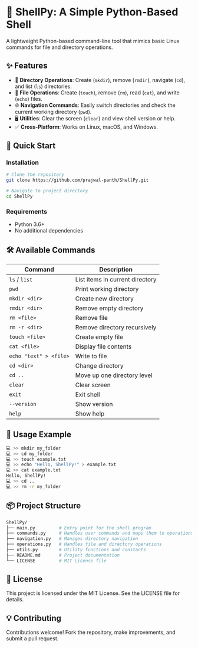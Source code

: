 # 🐚 ShellPy: A Simple Python-Based Shell

A lightweight Python-based command-line tool that mimics basic Linux commands for file and directory operations.

## ✨ Features  

- 📂 **Directory Operations**: Create (`mkdir`), remove (`rmdir`), navigate (`cd`), and list (`ls`) directories.  
- 📄 **File Operations**: Create (`touch`), remove (`rm`), read (`cat`), and write (`echo`) files.  
- 🌐 **Navigation Commands**: Easily switch directories and check the current working directory (`pwd`).  
- 🖥️ **Utilities**: Clear the screen (`clear`) and view shell version or help.  
- ✅ **Cross-Platform**: Works on Linux, macOS, and Windows.  

## 🚀 Quick Start

### Installation

```bash
# Clone the repository
git clone https://github.com/prajwal-panth/ShellPy.git

# Navigate to project directory
cd ShellPy
```

### Requirements

* Python 3.6+
* No additional dependencies

## 🛠️ Available Commands

| Command | Description |
|---------|-------------|
| `ls` / `list` | List items in current directory |
| `pwd` | Print working directory |
| `mkdir <dir>` | Create new directory |
| `rmdir <dir>` | Remove empty directory |
| `rm <file>` | Remove file |
| `rm -r <dir>` | Remove directory recursively |
| `touch <file>` | Create empty file |
| `cat <file>` | Display file contents |
| `echo "text" > <file>` | Write to file |
| `cd <dir>` | Change directory |
| `cd ..` | Move up one directory level | 
| `clear` | Clear screen |
| `exit` | Exit shell |
| `--version` | Show version |
| `help` | Show help |

## 📖 Usage Example

```bash
💻 >> mkdir my_folder
💻 >> cd my_folder
💻 >> touch example.txt
💻 >> echo "Hello, ShellPy!" > example.txt
💻 >> cat example.txt
Hello, ShellPy!
💻 >> cd ..
💻 >> rm -r my_folder
```

## 📦 Project Structure

```bash
ShellPy/
├── main.py         # Entry point for the shell program
├── commands.py     # Handles user commands and maps them to operations
├── navigation.py   # Manages directory navigation
├── operations.py   # Handles file and directory operations
├── utils.py        # Utility functions and constants
├── README.md       # Project documentation
└── LICENSE         # MIT License file
```

## 📄 License

This project is licensed under the MIT License. See the LICENSE file for details.

## 💡 Contributing

Contributions welcome! Fork the repository, make improvements, and submit a pull request.